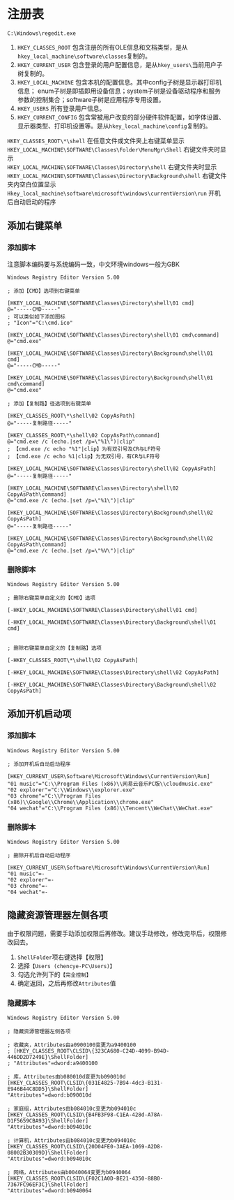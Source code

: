 # 注册表

`C:\Windows\regedit.exe`

1. `HKEY_CLASSES_ROOT` 包含注册的所有OLE信息和文档类型，是从 `hkey_local_machine\software\classes`复制的。
2. `HKEY_CURRENT_USER` 包含登录的用户配置信息，是从`hkey_users\`当前用户子
  树复制的。
3. `HKEY_LOCAL_MACHINE` 包含本机的配置信息。其中config子树是显示器打印机信息； enum子树是即插即用设备信息；system子树是设备驱动程序和服务参数的控制集合；software子树是应用程序专用设置。
4. `HKEY_USERS` 所有登录用户信息。
5. `HKEY_CURRENT_CONFIG` 包含常被用户改变的部分硬件软件配置，如字体设置、显示器类型、打印机设置等。是从`hkey_local_machine\config`复制的。

`HKEY_CLASSES_ROOT\*\shell` 在任意文件或文件夹上右键菜单显示  
`HKEY_LOCAL_MACHINE\SOFTWARE\Classes\Folder\MenuMgr\Shell` 右键文件夹时显示  
`HKEY_LOCAL_MACHINE\SOFTWARE\Classes\Directory\shell` 右键文件夹时显示  
`HKEY_LOCAL_MACHINE\SOFTWARE\Classes\Directory\Background\shell` 右键文件夹内空白位置显示  
`Hkey_local_machine\software\microsoft\windows\currentVersion\run` 开机后自动启动的程序  

## 添加右键菜单

### 添加脚本

注意脚本编码要与系统编码一致，中文环境windows一般为GBK

```basic
Windows Registry Editor Version 5.00

; 添加【CMD】选项到右键菜单

[HKEY_LOCAL_MACHINE\SOFTWARE\Classes\Directory\shell\01 cmd]
@="-----CMD-----"
; 可以类似如下添加图标
; "Icon"="C:\cmd.ico"

[HKEY_LOCAL_MACHINE\SOFTWARE\Classes\Directory\shell\01 cmd\command]
@="cmd.exe"

[HKEY_LOCAL_MACHINE\SOFTWARE\Classes\Directory\Background\shell\01 cmd]
@="-----CMD-----"

[HKEY_LOCAL_MACHINE\SOFTWARE\Classes\Directory\Background\shell\01 cmd\command]
@="cmd.exe"

; 添加【复制路】径选项到右键菜单

[HKEY_CLASSES_ROOT\*\shell\02 CopyAsPath]
@="-----复制路径-----"

[HKEY_CLASSES_ROOT\*\shell\02 CopyAsPath\command]
@="cmd.exe /c (echo.|set /p=\"%1\")|clip"
; 【cmd.exe /c echo "%1"|clip】为有双引号及CR与LF符号
; 【cmd.exe /c echo %1|clip】为无双引号，有CR与LF符号

[HKEY_LOCAL_MACHINE\SOFTWARE\Classes\Directory\shell\02 CopyAsPath]
@="-----复制路径-----"

[HKEY_LOCAL_MACHINE\SOFTWARE\Classes\Directory\shell\02 CopyAsPath\command]
@="cmd.exe /c (echo.|set /p=\"%1\")|clip"

[HKEY_LOCAL_MACHINE\SOFTWARE\Classes\Directory\Background\shell\02 CopyAsPath]
@="-----复制路径-----"

[HKEY_LOCAL_MACHINE\SOFTWARE\Classes\Directory\Background\shell\02 CopyAsPath\command]
@="cmd.exe /c (echo.|set /p=\"%V\")|clip"
```

### 删除脚本

```basic
Windows Registry Editor Version 5.00

; 删除右键菜单自定义的【CMD】选项

[-HKEY_LOCAL_MACHINE\SOFTWARE\Classes\Directory\shell\01 cmd]

[-HKEY_LOCAL_MACHINE\SOFTWARE\Classes\Directory\Background\shell\01 cmd]


; 删除右键菜单自定义的【复制路】选项

[-HKEY_CLASSES_ROOT\*\shell\02 CopyAsPath]

[-HKEY_LOCAL_MACHINE\SOFTWARE\Classes\Directory\shell\02 CopyAsPath]

[-HKEY_LOCAL_MACHINE\SOFTWARE\Classes\Directory\Background\shell\02 CopyAsPath]
```

## 添加开机启动项

### 添加脚本

```basic
Windows Registry Editor Version 5.00

; 添加开机后自动启动程序

[HKEY_CURRENT_USER\Software\Microsoft\Windows\CurrentVersion\Run]
"01 music"="C:\\Program Files (x86)\\网易云音乐PC版\\cloudmusic.exe"
"02 explorer"="C:\\Windows\\explorer.exe"
"03 chrome"="C:\\Program Files (x86)\\Google\\Chrome\\Application\\chrome.exe"
"04 wechat"="C:\\Program Files (x86)\\Tencent\\WeChat\\WeChat.exe"
```

### 删除脚本

```basic
Windows Registry Editor Version 5.00

; 删除开机后自动启动程序

[HKEY_CURRENT_USER\Software\Microsoft\Windows\CurrentVersion\Run]
"01 music"=-
"02 explorer"=-
"03 chrome"=-
"04 wechat"=-
```

## 隐藏资源管理器左侧各项

由于权限问题，需要手动添加权限后再修改。建议手动修改，修改完毕后，权限修改回去。  
1. `ShellFolder`项右键选择【权限】  
2. 选择`【Users (chencye-PC\Users)】`  
3. 勾选允许列下的`【完全控制】`  
4. 确定返回，之后再修改`Attributes`值  

### 隐藏脚本

```basic
Windows Registry Editor Version 5.00

; 隐藏资源管理器左侧各项

; 收藏夹，Attributes由a0900100变更为a9400100
; [HKEY_CLASSES_ROOT\CLSID\{323CA680-C24D-4099-B94D-446DD2D7249E}\ShellFolder]
; "Attributes"=dword:a9400100

; 库，Attributes由b080010d变更为b090010d
[HKEY_CLASSES_ROOT\CLSID\{031E4825-7B94-4dc3-B131-E946B44C8DD5}\ShellFolder]
"Attributes"=dword:b090010d

; 家庭组，Attributes由b084010c变更为b094010c
[HKEY_CLASSES_ROOT\CLSID\{B4FB3F98-C1EA-428d-A78A-D1F5659CBA93}\ShellFolder]
"Attributes"=dword:b094010c

; 计算机，Attributes由b084010c变更为b094010c
[HKEY_CLASSES_ROOT\CLSID\{20D04FE0-3AEA-1069-A2D8-08002B30309D}\ShellFolder]
"Attributes"=dword:b094010c

; 网络，Attributes由b0040064变更为b0940064
[HKEY_CLASSES_ROOT\CLSID\{F02C1A0D-BE21-4350-88B0-7367FC96EF3C}\ShellFolder]
"Attributes"=dword:b0940064
```
